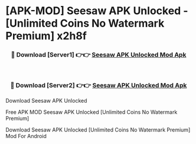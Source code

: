 # [APK-MOD] Seesaw APK Unlocked - [Unlimited Coins No Watermark Premium] x2h8f



<div align="center">
<h3>🔴 Download [Server1] 👉👉 <a href="https://momento.my/?title=Seesaw_APK_Unlocked">Seesaw APK Unlocked Mod Apk</a></h3><br>

<h3>🔴 Download [Server2] 👉👉 <a href="https://momento.my/?title=Seesaw_APK_Unlocked">Seesaw APK Unlocked Mod Apk</a></h3>
</div>



Download Seesaw APK Unlocked 

Free APK MOD Seesaw APK Unlocked [Unlimited Coins No Watermark Premium]

Download Seesaw APK Unlocked [Unlimited Coins No Watermark Premium] Mod For Android
